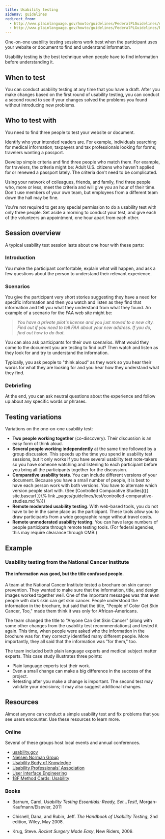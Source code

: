 ```yaml
---
title: Usability testing
sidenav: guidelines
redirect_from:
  - http://www.plainlanguage.gov/howto/guidelines/FederalPLGuidelines/usability.cfm
  - http://www.plainlanguage.gov/howto/guidelines/FederalPLGuidelines/NCItest.cfm
---
```


One-on-one usability testing sessions work best when the participant uses your website or document to find and understand information.

Usability testing is the best technique when people have to find information before understanding it.

## When to test

You can conduct usability testing at any time that you have a draft. After you make changes based on the first round of usability testing, you can conduct a second round to see if your changes solved the problems you found without introducing new problems.

## Who to test with

You need to find three people to test your website or document.

Identify who your intended readers are. For example, individuals searching for medical information; taxpayers and tax professionals looking for forms; travelers wanting a passport.

Develop simple criteria and find three people who match them. For example, for travelers, the criteria might be: Adult U.S. citizens who haven't applied for or renewed a passport lately. The criteria don't need to be complicated.

Using your network of colleagues, friends, and family, find three people who, more or less, meet the criteria and will give you an hour of their time. Don't use members of your own team, but employees from a different team down the hall may be fine.

You're not required to get any special permission to do a usability test with only three people. Set aside a morning to conduct your test, and give each of the volunteers an appointment, one hour apart from each other.

## Session overview

A typical usability test session lasts about one hour with these parts:

### Introduction

You make the participant comfortable, explain what will happen, and ask a few questions about the person to understand their relevant experience.

### Scenarios

You give the participant very short stories suggesting they have a need for specific information and then you watch and listen as they find that information and tell you what they understand from what they found. An example of a scenario for the FAA web site might be:

  > _You have a private pilot's license and you just moved to a new city. Find out if you need to tell FAA about your new address. If you do, find out how to do that._

You can also ask participants for their own scenarios. What would they come to the document you are testing to find out? Then watch and listen as they look for and try to understand the information.

Typically, you ask people to "think aloud" as they work so you hear their words for what they are looking for and you hear how they understand what they find.

### Debriefing

At the end, you can ask neutral questions about the experience and follow up about any specific words or phrases.

## Testing variations

Variations on the one-on-one usability test:

- **Two people working together** (co-discovery). Their discussion is an easy form of think aloud.
- **Several people working independently** at the same time followed by a group discussion. This speeds up the time you spend in usability test sessions, but it only works if you have several usability test note-takers so you have someone watching and listening to each participant before you bring all the participants together for the discussion.
- **Comparative usability tests**. You can include different versions of your document. Because you have a small number of people, it is best to have each person work with both versions. You have to alternate which version people start with. (See [Controlled Comparative Studies]({{ site.baseurl }}{% link _pages/guidelines/test/controlled-comparative-studies.md %}))
- **Remote moderated usability testing**. With web-based tools, you do not have to be in the same place as the participant. These tools allow you to draw participants from a wide geographic range without travel costs.
- **Remote unmoderated usability testing**. You can have large numbers of people participate through remote testing tools. (For federal agencies, this may require clearance through OMB.)

## Example

### Usability testing from the National Cancer Institute

#### The information was good, but the title confused people.

A team at the National Cancer Institute tested a brochure on skin cancer prevention. They wanted to make sure that the information, title, and design images worked together well. One of the important messages was that even people with dark skin can get skin cancer. People understood the information in the brochure, but said that the title, "People of Color Get Skin Cancer, Too," made them think it was only for African-Americans.

The team changed the title to "Anyone Can Get Skin Cancer" (along with some other changes from the usability test recommendations) and tested it again. This time, when people were asked who the information in the brochure was for, they correctly identified many different people. More importantly, they all said that the information was "for them," too.

The team included both plain language experts and medical subject matter experts. This case study illustrates three points:

- Plain language experts test their work.
- Even a small change can make a big difference in the success of the project.
- Retesting after you make a change is important. The second test may validate your decisions; it may also suggest additional changes.

## Resources

Almost anyone can conduct a simple usability test and fix problems that you see users encounter. Use these resources to learn more.

### Online

Several of these groups host local events and annual conferences.

- [usability.gov](http://www.usability.gov)
- [Nielsen Norman Group](https://www.nngroup.com/)
- [Usability Body of Knowledge](http://www.usabilitybok.org/usability-testing)
- [Usability Professionals' Association](http://uxpa.org/)
- [User Interface Engineering](https://www.uie.com/)
- [18F Method Cards: Usability](https://methods.18f.gov/validate/usability-testing/)

### Books

- Barnum, Carol, _Usability Testing Essentials: Ready, Set...Test!_, Morgan-Kaufmann/Elsevier, 2011

- Chisnell, Dana, and Rubin, Jeff. _The Handbook of Usability Testing_, 2nd edition, Wiley, May 2008.

- Krug, Steve. _Rocket Surgery Made Easy_, New Riders, 2009.
